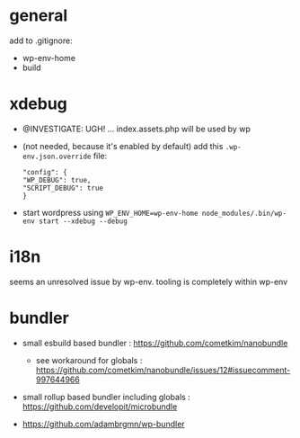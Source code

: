 # general

add to .gitignore:

- wp-env-home
- build

# xdebug

- @INVESTIGATE: UGH! ... index.assets.php will be used by wp

- (not needed, because it's enabled by default) add this `.wp-env.json.override` file:

  ```
  "config": {
  "WP_DEBUG": true,
  "SCRIPT_DEBUG": true
  }
  ```

- start wordpress using `WP_ENV_HOME=wp-env-home node_modules/.bin/wp-env start --xdebug --debug`

# i18n

seems an unresolved issue by wp-env. tooling is completely within wp-env

# bundler

- small esbuild based bundler : https://github.com/cometkim/nanobundle

  - see workaround for globals : https://github.com/cometkim/nanobundle/issues/12#issuecomment-997644966

- small rollup based bundler including globals : https://github.com/developit/microbundle

- https://github.com/adambrgmn/wp-bundler
